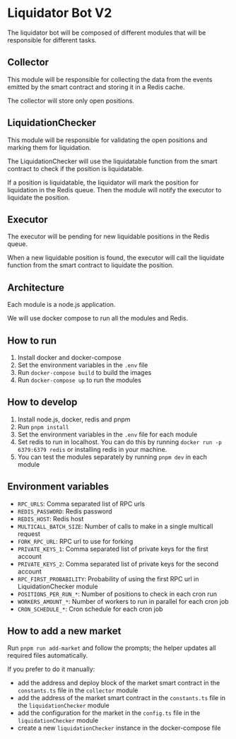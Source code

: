 # Liquidator Bot V2

The liquidator bot will be composed of different modules that will be responsible for different tasks.

## Collector

This module will be responsible for collecting the data from the events emitted by the smart contract and storing it in a Redis cache.

The collector will store only open positions.

## LiquidationChecker

This module will be responsible for validating the open positions and marking them for liquidation.

The LiquidationChecker will use the liquidatable function from the smart contract to check if the position is liquidatable.

If a position is liquidatable, the liquidator will mark the position for liquidation in the Redis queue. Then the module will notify the executor to liquidate the position.

## Executor

The executor will be pending for new liquidable positions in the Redis queue.

When a new liquidable position is found, the executor will call the liquidate function from the smart contract to liquidate the position.

## Architecture

Each module is a node.js application.

We will use docker compose to run all the modules and Redis.

## How to run

1. Install docker and docker-compose
2. Set the environment variables in the `.env` file
3. Run `docker-compose build` to build the images
4. Run `docker-compose up` to run the modules

## How to develop

1. Install node.js, docker, redis and pnpm
2. Run `pnpm install`
3. Set the environment variables in the `.env` file for each module
4. Set redis to run in localhost. You can do this by running `docker run -p 6379:6379 redis` or installing redis in your machine.
5. You can test the modules separately by running `pnpm dev` in each module

## Environment variables
- `RPC_URLS`: Comma separated list of RPC urls
- `REDIS_PASSWORD`: Redis password
- `REDIS_HOST`: Redis host
- `MULTICALL_BATCH_SIZE`: Number of calls to make in a single multicall request
- `FORK_RPC_URL`: RPC url to use for forking
- `PRIVATE_KEYS_1`: Comma separated list of private keys for the first account
- `PRIVATE_KEYS_2`: Comma separated list of private keys for the second account
- `RPC_FIRST_PROBABILITY`: Probability of using the first RPC url in LiquidationChecker module
- `POSITIONS_PER_RUN_*`: Number of positions to check in each cron run
- `WORKERS_AMOUNT_*`: Number of workers to run in parallel for each cron job
- `CRON_SCHEDULE_*`: Cron schedule for each cron job

## How to add a new market
Run `pnpm run add-market` and follow the prompts; the helper updates all required files automatically.

If you prefer to do it manually:
- add the address and deploy block of the market smart contract in the `constants.ts` file in the `collector` module
- add the address of the market smart contract in the `constants.ts` file in the `liquidationChecker` module
- add the configuration for the market in the `config.ts` file in the `liquidationChecker` module
- create a new `liquidationChecker` instance in the docker-compose file
